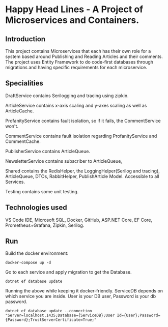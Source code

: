 # Happy Head Lines - A Project of Microservices and Containers.

## Introduction
This project contains Microservices that each has their own role for a system based around Publishing and Reading Articles and their comments.
The project uses Entity Framework to do code-first databases through migrations and having specific requirements for each microservice.

## Specialities
DraftService contains Serilogging and tracing using zipkin.

ArticleService contains x-axis scaling and y-axes scaling as well as ArticleCache.

ProfanityService contains fault isolation, so if it fails, the CommentService won't.

CommentService contains fault isolation regarding ProfanityService and CommentCache.

PublisherService contains ArticleQueue.

NewsletterService contains subscriber to ArticleQueue, 

Shared contains the RedisHelper, the LoggingHelper(Serilog and tracing), ArticleQueue, DTOs, RabbitHelper, PublishArticle Model. Accessible to all Services.

Testing contains some unit testing.

## Technologies used
VS Code IDE, Microsoft SQL, Docker, GitHub, ASP.NET Core, EF Core, Prometheus+Grafana, Zipkin, Serilog.

## Run
Build the docker environment:
```
docker-compose up -d
```
Go to each service and apply migration to get the Database.
```
dotnet ef database update
```
Running the above while keeping it docker-friendly. ServiceDB depends on which service you are inside. User is your DB user, Password is your db password.
```
dotnet ef database update --connection "Server=localhost,1435;Database={ServiceDB};User Id={User};Password={Password};TrustServerCertificate=True;"
```





